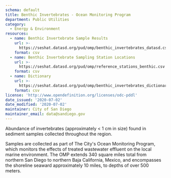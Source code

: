 ```yaml
---
schema: default
title: Benthic Invertebrates - Ocean Monitoring Program
department: Public Utilities
category:
  - Energy & Environment
resources:
  - name: Benthic Invertebrate Sample Results
    url: >-
      https://seshat.datasd.org/pud/omp/benthic_invertebrates_datasd.csv
    format: csv
  - name: Benthic Invertebrate Sampling Station Locations
    url: >-
      https://seshat.datasd.org/pud/omp/reference_stations_benthic.csv
    format: csv
  - name: Dictionary
    url: >-
      https://seshat.datasd.org/pud/omp/benthic_invertebrates_dictionary_datasd.csv
    format: csv
license: 'http://www.opendefinition.org/licenses/odc-pddl'
date_issued: '2020-07-02'
date_modified: '2020-07-02'
maintainer: City of San Diego
maintainer_email: data@sandiego.gov
---
```

Abundance of invertebrates (approximately < 1 cm in size) found in sediment samples collected throughout the region.
<!--more-->
Samples are collected as part of The City's Ocean Monitoring Program, which monitors the effects of treated wastewater effluent on the local marine environment. The OMP extends 340 square miles total from northern San Diego to northern Baja California, Mexico, and encompasses the shoreline seaward approximately 10 miles, to depths of over 500 meters.

